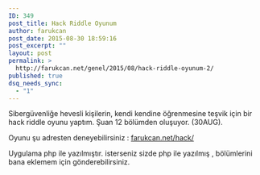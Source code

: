 ```yaml
---
ID: 349
post_title: Hack Riddle Oyunum
author: farukcan
post_date: 2015-08-30 18:59:16
post_excerpt: ""
layout: post
permalink: >
  http://farukcan.net/genel/2015/08/hack-riddle-oyunum-2/
published: true
dsq_needs_sync:
  - "1"
---
```

Sibergüvenliğe hevesli kişilerin, kendi kendine öğrenmesine teşvik için bir hack riddle oyunu yaptım. Şuan 12 bölümden oluşuyor. (30AUG).

Oyunu şu adresten deneyebilirsiniz : <a href="http://farukcan.net/hack/">farukcan.net/hack/</a>

Uygulama php ile yazılmıştır. isterseniz sizde php ile yazılmış , bölümlerini bana eklemem için gönderebilirsiniz.